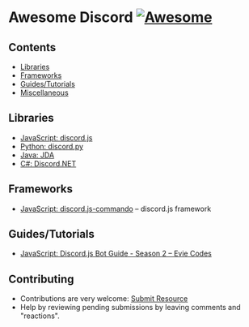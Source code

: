 # Awesome Discord [![Awesome](https://awesome.re/badge.svg)](https://awesome.re)

## Contents
* [Libraries](#libraries)
* [Frameworks](#frameworks)
* [Guides/Tutorials](#guides/tutorials)
* [Miscellaneous]()

## Libraries
* [JavaScript: discord.js](https://discord.js.org)
* [Python: discord.py](https://github.com/Rapptz/discord.py)
* [Java: JDA](https://github.com/DV8FromTheWorld/JDA)
* [C#: Discord.NET](https://github.com/RogueException/Discord.Net)

## Frameworks
* [JavaScript: discord.js-commando]() – discord.js framework

## Guides/Tutorials
* [JavaScript: Discord.js Bot Guide - Season 2 – Evie Codes](https://www.youtube.com/playlist?list=PLm2hXbDAZv10BKGQxTbyQAEYmC0UcMXnH)

## Contributing
* Contributions are very welcome: [Submit Resource](https://github.com/boltxyz/awesome-discord/issues/new)
* Help by reviewing pending submissions by leaving comments and "reactions".